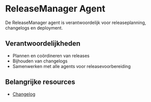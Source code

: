 # ReleaseManager Agent

De ReleaseManager agent is verantwoordelijk voor releaseplanning, changelogs en deployment.

## Verantwoordelijkheden
- Plannen en coördineren van releases
- Bijhouden van changelogs
- Samenwerken met alle agents voor releasevoorbereiding

## Belangrijke resources
- [Changelog](changelog.md)
